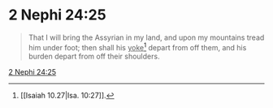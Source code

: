 # 2 Nephi 24:25

> That I will bring the Assyrian in my land, and upon my mountains tread him under foot; then shall his <u>yoke</u>[^a] depart from off them, and his burden depart from off their shoulders.

[2 Nephi 24:25](https://www.churchofjesuschrist.org/study/scriptures/bofm/2-ne/24?lang=eng&id=p25#p25)


[^a]: [[Isaiah 10.27|Isa. 10:27]].  
